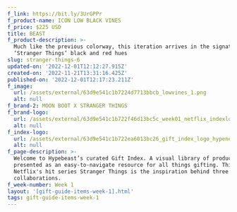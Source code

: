 ```yaml
---
f_link: https://bit.ly/3UrGPPr
f_product-name: ICON LOW BLACK VINES
f_price: $225 USD
title: BEAST
f_product-description: >-
  Much like the previous colorway, this iteration arrives in the signature
  ‘Stranger Things’ black and red hues
slug: stranger-things-6
updated-on: '2022-12-01T12:12:27.915Z'
created-on: '2022-11-21T13:31:16.425Z'
published-on: '2022-12-01T12:17:23.211Z'
f_image:
  url: /assets/external/63d9e541c1b7224d7713bbcb_lowvines_1.png
  alt: null
f_brand-2: MOON BOOT X STRANGER THINGS
f_brand-logo:
  url: /assets/external/63d9e541c1b722f46d13bc5c_week01_netflix_indexlogo.png
  alt: null
f_index-logo:
  url: /assets/external/63d9e541c1b722ea6013bc26_gift_index_logo_hypenetflix.svg
  alt: null
f_page-description: >-
  Welcome to Hypebeast’s curated Gift Index. A visual library of products is
  presented as an easy-to-navigate resource for all things gifting. This week,
  Netflix's hit series Stranger Things is the inspiration behind three diverse
  collaborations.
f_week-number: Week 1
layout: '[gift-guide-items-week-1].html'
tags: gift-guide-items-week-1
---
```



